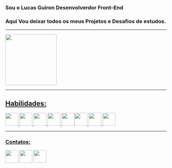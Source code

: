 ### Sou o Lucas Guiron Desenvolverdor Front-End
### Aqui Vou deixar todos os meus Projetos e Desafios de estudos.

<hr>

<div>
<a href="https://github.com/guirondj">

<img height="160em" src="https://github-readme-stats.vercel.app/api?username=guirondj&show_icons=true&theme=dracula&include_all_commits=true&count_private=true"/>
</div>

<hr> 

## Habilidades:
<img src="https://cdn.jsdelivr.net/gh/devicons/devicon/icons/html5/html5-original-wordmark.svg" width="40" height="40"/> <img src="https://cdn.jsdelivr.net/gh/devicons/devicon/icons/css3/css3-original-wordmark.svg" width="40" height="40"/> <img src="https://cdn.jsdelivr.net/gh/devicons/devicon/icons/javascript/javascript-original.svg" width="40" height="40"/> <img src="https://cdn.jsdelivr.net/gh/devicons/devicon/icons/git/git-original-wordmark.svg" width="40" height="40"/> <img src="https://cdn.jsdelivr.net/gh/devicons/devicon/icons/github/github-original.svg" width="40" height="40"/><img src="https://cdn.jsdelivr.net/gh/devicons/devicon/icons/angularjs/angularjs-original.svg" width="40" height="40"/> <img src="https://cdn.jsdelivr.net/gh/devicons/devicon/icons/react/react-original-wordmark.svg" width="40" height="40" /> <img src="https://cdn.jsdelivr.net/gh/devicons/devicon/icons/java/java-original-wordmark.svg" width="40" height="40"/>
<hr>

### Contatos:
<div> 
<a href="https://www.linkedin.com/in/lucas-guiron-10b9b81b4/" target="_blank"><img src="https://cdn.jsdelivr.net/gh/devicons/devicon/icons/linkedin/linkedin-original.svg" width="40" height="40"/></a> <a href="mailto:lucasguirondj@hotmail.com"><img src="https://logospng.org/download/microsoft-outlook/logo-microsoft-outlook-1024.png" target="_blank" width="40" height="40"></a> 

<a hfef="https://github.com/guirondj" target="_blank">
<img src="https://cdn.jsdelivr.net/gh/devicons/devicon/icons/github/github-original.svg" width="40" height="40"/>
</a>

</div>
